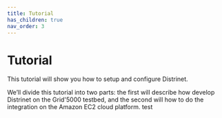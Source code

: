 ```yaml
---
title: Tutorial
has_children: true
nav_order: 3
---
```


# Tutorial

This tutorial will show you how to setup and configure Distrinet.   

We’ll divide this tutorial into two parts: the first will describe how develop Distrinet on the Grid'5000 testbed, and the second will how to do the integration on the Amazon EC2 cloud platform.
test

